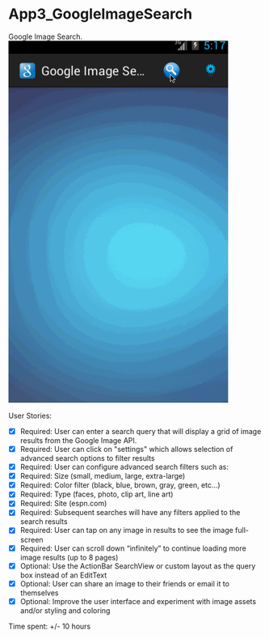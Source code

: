 App3_GoogleImageSearch
======================

Google Image Search.
![Video Walkthrough](image_search.gif)

User Stories:

* [x] Required: User can enter a search query that will display a grid of image results from the Google Image API.
* [x] Required: User can click on "settings" which allows selection of advanced search options to filter results
* [x] Required: User can configure advanced search filters such as:
* [x] Required: Size (small, medium, large, extra-large)
* [x] Required: Color filter (black, blue, brown, gray, green, etc...)
* [x] Required: Type (faces, photo, clip art, line art)
* [x] Required: Site (espn.com)
* [x] Required: Subsequent searches will have any filters applied to the search results
* [x] Required: User can tap on any image in results to see the image full-screen
* [x] Required: User can scroll down “infinitely” to continue loading more image results (up to 8 pages)
* [x] Optional: Use the ActionBar SearchView or custom layout as the query box instead of an EditText
* [x] Optional: User can share an image to their friends or email it to themselves
* [x] Optional: Improve the user interface and experiment with image assets and/or styling and coloring

Time spent: +/- 10 hours


